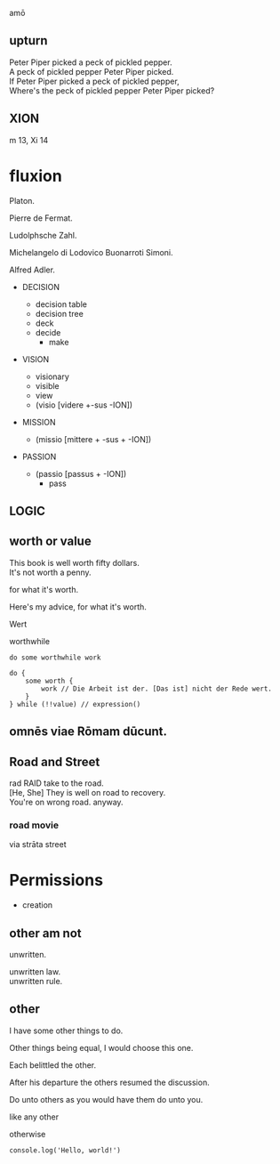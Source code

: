 amō

upturn
---------------

Peter Piper picked a peck of pickled pepper.\
A peck of pickled pepper Peter Piper picked.\
If Peter Piper picked a peck of pickled pepper,\
Where's the peck of pickled pepper Peter Piper picked?

## XION
m 13, Xi 14

# fluxion

Platon.

Pierre de Fermat.

Ludolphsche Zahl.

Michelangelo di Lodovico Buonarroti Simoni.

Alfred Adler.

* DECISION
  - decision table
  - decision tree
  - deck
  - decide
      - make

* VISION
  - visionary
  - visible
  - view
  - (visio [videre +-sus -ION])

* MISSION
  - (missio [mittere + -sus + -ION])

* PASSION
  - (passio [passus + -ION])
      - pass

LOGIC
---------------

worth or value
---------------
This book is well worth fifty dollars.\
It's not worth  a penny.

for what  it's worth.

Here's my advice, for what it's worth.

Wert

worthwhile
```
do some worthwhile work

do {
    some worth {
        work // Die Arbeit ist der. [Das ist] nicht der Rede wert.
    }
} while (!!value) // expression()
```

## omnēs viae Rōmam dūcunt.

## Road and Street

rad RAID
take to the road.\
[He, She] They is well on road to recovery.\
You're on wrong road.
anyway.

### road movie 
via strāta   street

# Permissions

- creation

other am not
---------------

unwritten.

unwritten law. <br>
unwritten rule. <br>

other
---------------
I have some other things to do.

Other things being equal, I would choose this one.

Each belittled the other.

After his departure the others resumed the discussion.

Do unto others as you would have them do unto you.

like any other

otherwise


```
console.log('Hello, world!')
```
